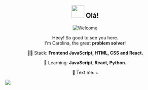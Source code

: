 <span align="center">

## <img src="https://i.imgur.com/0hdZ65D.gif" width="40px"> Olá! 

![Welcome](https://user-images.githubusercontent.com/81747869/154126880-eaa1421b-927b-4c9f-a73a-bede63936f85.gif)

</span>

<p align="center">
  Heey! So good to see you here. <br>I'm Carolina, the great <strong>problem solver</strong>! <br> 
</p>

<p align="center">
  👩‍💻  Stack: <strong> Frontend JavaScript, HTML, CSS and React.</strong>
</p>

<p align="center">
  🚀  Learning: <strong>JavaScript, React, Python.</strong>
</p>

<p align="center">
  💌 Text me: ⤵️
</p>

<p>
  <a href="https://www.linkedin.com/in/carol-guedes/" alt="Linkedin">
  <img src="https://img.shields.io/badge/-Linkedin-0e76a8?style=flat-square&logo=Linkedin&logoColor=white&link=https://www.linkedin.com/in/carolgdb/" /></a>
</p>  






